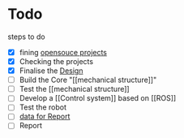 # Todo

steps to do 
- [x] fining [opensouce projects](opensouce%20projects.md)
- [x] Checking the projects 
- [x] Finalise the [Design](Design.md)
- [ ] Build the Core "[[mechanical structure]]"
- [ ] Test the [[mechanical structure]]
- [ ] Develop a [[Control system]] based on [[ROS]]
- [ ] Test the robot 
- [ ] [data for Report](data%20for%20Report/data%20for%20Report.md)
- [ ] Report 
